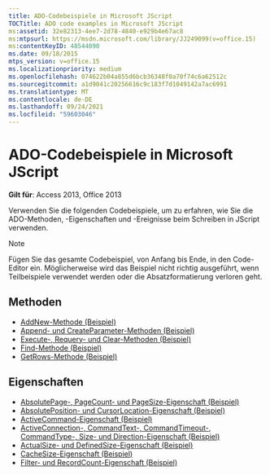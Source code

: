 ```yaml
---
title: ADO-Codebeispiele in Microsoft JScript
TOCTitle: ADO code examples in Microsoft JScript
ms:assetid: 32e82313-4ee7-2d78-4840-e929b4e67ac8
ms:mtpsurl: https://msdn.microsoft.com/library/JJ249099(v=office.15)
ms:contentKeyID: 48544090
ms.date: 09/18/2015
mtps_version: v=office.15
ms.localizationpriority: medium
ms.openlocfilehash: 074622b04a855d6bcb36348f0a70f74c6a62512c
ms.sourcegitcommit: a1d9041c20256616c9c183f7d1049142a7ac6991
ms.translationtype: MT
ms.contentlocale: de-DE
ms.lasthandoff: 09/24/2021
ms.locfileid: "59603046"
---
```

# <a name="ado-code-examples-in-microsoft-jscript"></a>ADO-Codebeispiele in Microsoft JScript

**Gilt für**: Access 2013, Office 2013

Verwenden Sie die folgenden Codebeispiele, um zu erfahren, wie Sie die ADO-Methoden, -Eigenschaften und -Ereignisse beim Schreiben in JScript verwenden.

> [!NOTE]
> Fügen Sie das gesamte Codebeispiel, von Anfang bis Ende, in den Code-Editor ein. Möglicherweise wird das Beispiel nicht richtig ausgeführt, wenn Teilbeispiele verwendet werden oder die Absatzformatierung verloren geht.

## <a name="methods"></a>Methoden

- [AddNew-Methode (Beispiel)](addnew-method-example-jscript.md)
- [Append- und CreateParameter-Methoden (Beispiel)](append-and-createparameter-methods-example-jscript.md)
- [Execute-, Requery- und Clear-Methoden (Beispiel)](execute-requery-and-clear-methods-example-jscript.md)
- [Find-Methode (Beispiel)](find-method-example-jscript.md)
- [GetRows-Methode (Beispiel)](getrows-method-example-vb.md)

## <a name="properties"></a>Eigenschaften

- [AbsolutePage-, PageCount- und PageSize-Eigenschaft (Beispiel)](absolutepage-pagecount-and-pagesize-properties-example-jscript.md)
- [AbsolutePosition- und CursorLocation-Eigenschaft (Beispiel)](absoluteposition-and-cursorlocation-properties-example-jscript.md)
- [ActiveCommand-Eigenschaft (Beispiel)](activecommand-property-example-jscript.md)
- [ActiveConnection-, CommandText-, CommandTimeout-, CommandType-, Size- und Direction-Eigenschaft (Beispiel)](activeconnection-commandtext-commandtimeout-commandtype-size-and-direction-properties-example-jscript.md)
- [ActualSize- und DefinedSize-Eigenschaft (Beispiel)](actualsize-and-definedsize-properties-example-jscript.md)
- [CacheSize-Eigenschaft (Beispiel)](cachesize-property-example-jscript.md)
- [Filter- und RecordCount-Eigenschaft (Beispiel)](filter-and-recordcount-properties-example-jscript.md)

